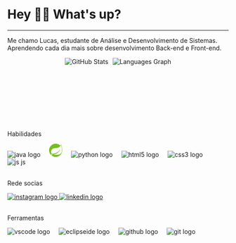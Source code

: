 <h1 align="left">Hey 👋🏽 What's up?</h1>
<hr>
<p align="left">
  Me chamo Lucas, estudante de Análise e Desenvolvimento de Sistemas. Aprendendo cada dia mais sobre desenvolvimento Back-end e Front-end.
</p>


<div align="center" style="display: flex; justify-content: center; gap: 10px; flex-wrap: wrap;">
  
  <img src="https://github-readme-stats.vercel.app/api?username=Lucas7Alves&show_icons=true&bg_color=0d1117&title_color=58a6ff&text_color=c9d1d9&icon_color=1f6feb" height="150" alt="GitHub Stats"/>
  
  <img src="https://github-readme-stats.vercel.app/api/top-langs?username=Lucas7Alves&locale=pt-br&hide_title=false&layout=compact&card_width=320&langs_count=5&bg_color=0d1117&title_color=58a6ff&text_color=c9d1d9&icon_color=1f6feb&hide_border=false" height="150" alt="Languages Graph"/>
  
</div>



<p align="left">Habilidades</p>

<div align="left">
  <img src="https://cdn.jsdelivr.net/gh/devicons/devicon/icons/java/java-original.svg" height="30" alt="java logo"  />
  <img width="12" />
  <img src="https://github.com/devicons/devicon/blob/v2.16.0/icons/spring/spring-original.svg" height="30" alt="spring logo" />
  <img width="12" />
  <img src="https://cdn.jsdelivr.net/gh/devicons/devicon/icons/python/python-original.svg" height="30" alt="python logo"  />
  <img width="12" />
  <img src="https://cdn.jsdelivr.net/gh/devicons/devicon/icons/html5/html5-original.svg" height="30" alt="html5 logo"  />
  <img width="12" />
  <img src="https://cdn.jsdelivr.net/gh/devicons/devicon/icons/css3/css3-original.svg" height="30" alt="css3 logo"  />
  <img width="12" />
  <img src="https://cdn.jsdelivr.net/gh/devicons/devicon/icons/javascript/javascript-original.svg" height="30" alt="js js"  />
</div>
<br>
<p align="left">Rede socias</p>
<div align="left">
  <a href="https://www.instagram.com/mds_l.ucas/" target="_blank">
    <img src="https://img.shields.io/static/v1?message=Instagram&logo=instagram&label=&color=E4405F&logoColor=white&labelColor=&style=for-the-badge" height="35" alt="instagram logo"  />
  </a>
  <a href="//www.linkedin.com/in/lucasalves0909/" target="_blank">
    <img src="https://img.shields.io/static/v1?message=LinkedIn&logo=linkedin&label=&color=0077B5&logoColor=white&labelColor=&style=for-the-badge" height="35" alt="linkedin logo"  />
  </a>
</div>

<br>
<p align="left">Ferramentas</p>

<div align="left">
  <img src="https://cdn.jsdelivr.net/gh/devicons/devicon/icons/vscode/vscode-original.svg" height="40" alt="vscode logo"  />
  <img width="12" />
  <img src="https://skillicons.dev/icons?i=eclipse" height="40" alt="eclipseide logo"  />
  <img width="12" />
  <img src="https://skillicons.dev/icons?i=github" height="40" alt="github logo"  />
  <img width="12" />
  <img src="https://skillicons.dev/icons?i=git" height="40" alt="git logo"  />
</div>

###
